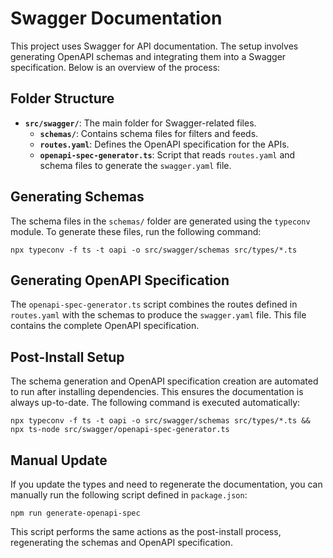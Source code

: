 # Swagger Documentation

This project uses Swagger for API documentation. The setup involves generating OpenAPI schemas and integrating them into a Swagger specification. Below is an overview of the process:

## Folder Structure

- **`src/swagger/`**: The main folder for Swagger-related files.
  - **`schemas/`**: Contains schema files for filters and feeds.
  - **`routes.yaml`**: Defines the OpenAPI specification for the APIs.
  - **`openapi-spec-generator.ts`**: Script that reads `routes.yaml` and schema files to generate the `swagger.yaml` file.

## Generating Schemas

The schema files in the `schemas/` folder are generated using the `typeconv` module. To generate these files, run the following command:

```
npx typeconv -f ts -t oapi -o src/swagger/schemas src/types/*.ts
```

## Generating OpenAPI Specification

The `openapi-spec-generator.ts` script combines the routes defined in `routes.yaml` with the schemas to produce the `swagger.yaml` file. This file contains the complete OpenAPI specification.

## Post-Install Setup

The schema generation and OpenAPI specification creation are automated to run after installing dependencies. This ensures the documentation is always up-to-date. The following command is executed automatically:

```
npx typeconv -f ts -t oapi -o src/swagger/schemas src/types/*.ts && npx ts-node src/swagger/openapi-spec-generator.ts
```

## Manual Update

If you update the types and need to regenerate the documentation, you can manually run the following script defined in `package.json`:

```
npm run generate-openapi-spec
```

This script performs the same actions as the post-install process, regenerating the schemas and OpenAPI specification.